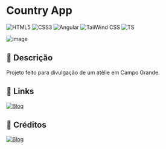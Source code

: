 # Country App
![HTML5](https://img.shields.io/badge/HTML5-E34F26?style=for-the-badge&logo=html5&logoColor=white)
![CSS3](https://img.shields.io/badge/CSS3-1572B6?style=for-the-badge&logo=css3&logoColor=white)
![Angular](https://img.shields.io/badge/angular-%23CB3837.svg?style=for-the-badge&logo=angular&logoColor=white)
![TailWind CSS](https://img.shields.io/badge/tailwindcss-00599C.svg?style=for-the-badge&logo=tailwindcss&logoColor=white)
![TS](https://img.shields.io/badge/TypeScript-007ACC?style=for-the-badge&logo=typescript&logoColor=white)

![image](https://github.com/user-attachments/assets/d28a720e-25cc-4dbb-8589-a0d11298fb37)

## 📑 Descrição
Projeto feito para divulgação de um atêlie em Campo Grande.

## 🔗 Links
[![Blog](https://img.shields.io/badge/Ver%20Projeto-444?style=for-the-badge&url=https://ester-pimentel.vercel.app/)](https://ester-pimentel.vercel.app/)

## 🔨 Créditos
[![Blog](https://img.shields.io/badge/JosuePimentel-444?logo=github&style=for-the-badge&url=https://github.com/JosuePimentel)](https://github.com/JosuePimentel)

